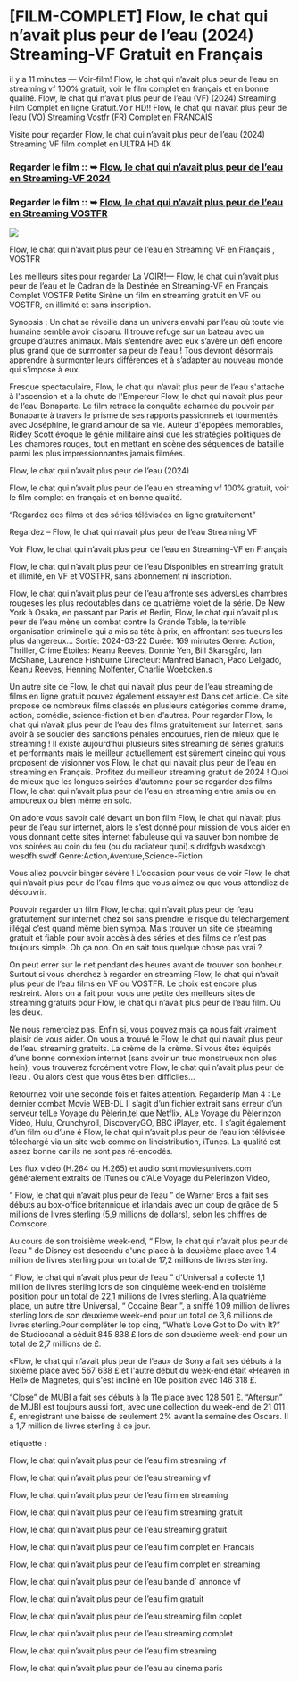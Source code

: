 # [FILM-COMPLET] Flow, le chat qui n’avait plus peur de l’eau (2024) Streaming-VF Gratuit en Français

il y a 11 minutes — Voir-film! Flow, le chat qui n’avait plus peur de l’eau en streaming vf 100% gratuit, voir le film complet en français et en bonne qualité. Flow, le chat qui n’avait plus peur de l’eau (VF) (2024) Streaming Film Complet en ligne Gratuit.Voir HD!! Flow, le chat qui n’avait plus peur de l’eau (VO) Streaming Vostfr (FR) Complet en FRANCAIS

Visite pour regarder Flow, le chat qui n’avait plus peur de l’eau (2024) Streaming VF film complet en ULTRA HD 4K

### Regarder le film :: ➥ [Flow, le chat qui n’avait plus peur de l’eau en Streaming-VF 2024](https://t.co/KNOBJ2nqS4)

### Regarder le film :: ➥ [Flow, le chat qui n’avait plus peur de l’eau en Streaming VOSTFR](https://t.co/KNOBJ2nqS4)

<p dir="auto"><a href="https://t.co/KNOBJ2nqS4" title="PLAY NOW" rel="nofollow"><img src="https://i.imgur.com/jhNGoEt.gif" style="max-width: 100%;"></a></p>

Flow, le chat qui n’avait plus peur de l’eau en Streaming VF en Français , VOSTFR

Les meilleurs sites pour regarder La VOIR!!— Flow, le chat qui n’avait plus peur de l’eau et le Cadran de la Destinée en Streaming-VF en Français Complet VOSTFR Petite Sirène un film en streaming gratuit en VF ou VOSTFR, en illimité et sans inscription.

Synopsis : Un chat se réveille dans un univers envahi par l’eau où toute vie humaine semble avoir disparu. Il trouve refuge sur un bateau avec un groupe d’autres animaux. Mais s’entendre avec eux s’avère un défi encore plus grand que de surmonter sa peur de l'eau ! Tous devront désormais apprendre à surmonter leurs différences et à s’adapter au nouveau monde qui s’impose à eux.

Fresque spectaculaire, Flow, le chat qui n’avait plus peur de l’eau s'attache à l'ascension et à la chute de l'Empereur Flow, le chat qui n’avait plus peur de l’eau Bonaparte. Le film retrace la conquête acharnée du pouvoir par Bonaparte à travers le prisme de ses rapports passionnels et tourmentés avec Joséphine, le grand amour de sa vie. Auteur d'épopées mémorables, Ridley Scott évoque le génie militaire ainsi que les stratégies politiques de Les chambres rouges, tout en mettant en scène des séquences de bataille parmi les plus impressionnantes jamais filmées.

Flow, le chat qui n’avait plus peur de l’eau (2024)

Flow, le chat qui n’avait plus peur de l’eau en streaming vf 100% gratuit, voir le film complet en français et en bonne qualité.

“Regardez des films et des séries télévisées en ligne gratuitement”

Regardez – Flow, le chat qui n’avait plus peur de l’eau Streaming VF

Voir Flow, le chat qui n’avait plus peur de l’eau en Streaming-VF en Français

Flow, le chat qui n’avait plus peur de l’eau Disponibles en streaming gratuit et illimité, en VF et VOSTFR, sans abonnement ni inscription.

Flow, le chat qui n’avait plus peur de l’eau affronte ses adversLes chambres rougeses les plus redoutables dans ce quatrième volet de la série. De New York à Osaka, en passant par Paris et Berlin, Flow, le chat qui n’avait plus peur de l’eau mène un combat contre la Grande Table, la terrible organisation criminelle qui a mis sa tête à prix, en affrontant ses tueurs les plus dangereux... Sortie: 2024-03-22 Durée: 169 minutes Genre: Action, Thriller, Crime Etoiles: Keanu Reeves, Donnie Yen, Bill Skarsgård, Ian McShane, Laurence Fishburne Directeur: Manfred Banach, Paco Delgado, Keanu Reeves, Henning Molfenter, Charlie Woebcken.s

Un autre site de Flow, le chat qui n’avait plus peur de l’eau streaming de films en ligne gratuit pouvez également essayer est Dans cet article. Ce site propose de nombreux films classés en plusieurs catégories comme drame, action, comédie, science-fiction et bien d'autres. Pour regarder Flow, le chat qui n’avait plus peur de l’eau des films gratuitement sur Internet, sans avoir à se soucier des sanctions pénales encourues, rien de mieux que le streaming ! Il existe aujourd’hui plusieurs sites streaming de séries gratuits et performants mais le meilleur actuellement est sûrement cineinc qui vous proposent de visionner vos Flow, le chat qui n’avait plus peur de l’eau en streaming en Français. Profitez du meilleur streaming gratuit de 2024 ! Quoi de mieux que les longues soirées d’automne pour se regarder des films Flow, le chat qui n’avait plus peur de l’eau en streaming entre amis ou en amoureux ou bien même en solo.

On adore vous savoir calé devant un bon film Flow, le chat qui n’avait plus peur de l’eau sur internet, alors le s’est donné pour mission de vous aider en vous donnant cette sites internet fabuleuse qui va sauver bon nombre de vos soirées au coin du feu (ou du radiateur quoi).s drdfgvb wasdxcgh wesdfh swdf Genre:Action,Aventure,Science-Fiction

Vous allez pouvoir binger sévère ! L’occasion pour vous de voir Flow, le chat qui n’avait plus peur de l’eau films que vous aimez ou que vous attendiez de découvrir.

Pouvoir regarder un film Flow, le chat qui n’avait plus peur de l’eau gratuitement sur internet chez soi sans prendre le risque du téléchargement illégal c’est quand même bien sympa. Mais trouver un site de streaming gratuit et fiable pour avoir accès à des séries et des films ce n’est pas toujours simple. Oh ça non. On en sait tous quelque chose pas vrai ?

On peut errer sur le net pendant des heures avant de trouver son bonheur. Surtout si vous cherchez à regarder en streaming Flow, le chat qui n’avait plus peur de l’eau films en VF ou VOSTFR. Le choix est encore plus restreint. Alors on a fait pour vous une petite des meilleurs sites de streaming gratuits pour Flow, le chat qui n’avait plus peur de l’eau film. Ou les deux.

Ne nous remerciez pas. Enfin si, vous pouvez mais ça nous fait vraiment plaisir de vous aider. On vous a trouvé le Flow, le chat qui n’avait plus peur de l’eau streaming gratuits. La crème de la crème. Si vous êtes équipés d’une bonne connexion internet (sans avoir un truc monstrueux non plus hein), vous trouverez forcément votre Flow, le chat qui n’avait plus peur de l’eau . Ou alors c’est que vous êtes bien difficiles…

Retournez voir une seconde fois et faites attention. RegarderIp Man 4 : Le dernier combat Movie WEB-DL Il s’agit d’un fichier extrait sans erreur d’un serveur telLe Voyage du Pèlerin,tel que Netflix, ALe Voyage du Pèlerinzon Video, Hulu, Crunchyroll, DiscoveryGO, BBC iPlayer, etc. Il s’agit également d’un film ou d’une é Flow, le chat qui n’avait plus peur de l’eau ion télévisée téléchargé via un site web comme on lineistribution, iTunes. La qualité est assez bonne car ils ne sont pas ré-encodés.

Les flux vidéo (H.264 ou H.265) et audio sont moviesunivers.com généralement extraits de iTunes ou d’ALe Voyage du Pèlerinzon Video,

“ Flow, le chat qui n’avait plus peur de l’eau ” de Warner Bros a fait ses débuts au box-office britannique et irlandais avec un coup de grâce de 5 millions de livres sterling (5,9 millions de dollars), selon les chiffres de Comscore.

Au cours de son troisième week-end, “ Flow, le chat qui n’avait plus peur de l’eau ” de Disney est descendu d'une place à la deuxième place avec 1,4 million de livres sterling pour un total de 17,2 millions de livres sterling.

“ Flow, le chat qui n’avait plus peur de l’eau ” d'Universal a collecté 1,1 million de livres sterling lors de son cinquième week-end en troisième position pour un total de 22,1 millions de livres sterling. À la quatrième place, un autre titre Universal, “ Cocaine Bear ”, a sniffé 1,09 million de livres sterling lors de son deuxième week-end pour un total de 3,6 millions de livres sterling.Pour compléter le top cinq, “What’s Love Got to Do with It?” de Studiocanal a séduit 845 838 £ lors de son deuxième week-end pour un total de 2,7 millions de £.

«Flow, le chat qui n’avait plus peur de l’eau» de Sony a fait ses débuts à la sixième place avec 567 638 £ et l'autre début du week-end était «Heaven in Hell» de Magnetes, qui s'est incliné en 10e position avec 146 318 £.

“Close” de MUBI a fait ses débuts à la 11e place avec 128 501 £. “Aftersun” de MUBI est toujours aussi fort, avec une collection du week-end de 21 011 £, enregistrant une baisse de seulement 2% avant la semaine des Oscars. Il a 1,7 million de livres sterling à ce jour.

étiquette :

Flow, le chat qui n’avait plus peur de l’eau film streaming vf

Flow, le chat qui n’avait plus peur de l’eau streaming vf

Flow, le chat qui n’avait plus peur de l’eau film en streaming

Flow, le chat qui n’avait plus peur de l’eau film streaming gratuit

Flow, le chat qui n’avait plus peur de l’eau streaming gratuit

Flow, le chat qui n’avait plus peur de l’eau film complet en Francais

Flow, le chat qui n’avait plus peur de l’eau film complet en streaming

Flow, le chat qui n’avait plus peur de l’eau bande d` annonce vf

Flow, le chat qui n’avait plus peur de l’eau film gratuit

Flow, le chat qui n’avait plus peur de l’eau streaming film coplet

Flow, le chat qui n’avait plus peur de l’eau streaming complet

Flow, le chat qui n’avait plus peur de l’eau film streaming

Flow, le chat qui n’avait plus peur de l’eau au cinema paris
